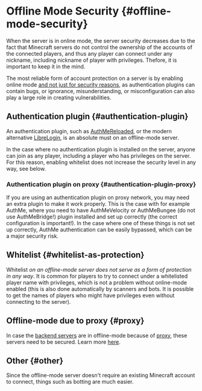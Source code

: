 # Offline Mode Security {#offline-mode-security}
When the server is in online mode, the server security decreases due to the fact that Minecraft servers do not control the ownership of the accounts of the connected players, and thus any player can connect under any nickname, including nickname of player with privileges. Thefore, it is important to keep it in the mind.

The most reliable form of account protection on a server is by enabling online mode [and not just for security reasons](../general/online-mode.md#offline-mode), as authentication plugins can contain bugs, or ignorance, misunderstanding, or misconfiguration can also play a large role in creating vulnerabilities.

## Authentication plugin {#authentication-plugin}
An authentication plugin, such as [AuthMeReloaded](https://www.spigotmc.org/resources/authmereloaded.6269/), or the modern alternative [LibreLogin](https://modrinth.com/plugin/libre-login), is an absolute must on an offline-mode server.

In the case where no authentication plugin is installed on the server, anyone can join as any player, including a player who has privileges on the server. For this reason, enabling whitelist does not increase the security level in any way, see below.

### Authentication plugin on proxy {#authentication-plugin-proxy}
If you are using an authentication plugin on proxy network, you may need an extra plugin to make it work properly. This is the case with for example AuthMe, where you need to have AuthMeVelocity or AuthMeBungee (do not use AuthMeBridge!) plugin installed and set up correctly (the correct configuration is important!).
In the case where one of these things is not set up correctly, AuthMe authentication can be easily bypassed, which can be a major security risk.

## Whitelist {#whitelist-as-protection}
Whitelist _on an offline-mode server_ *does not serve as a form of protection in any way*. It is common for players to try to connect under a whitelisted player name with privileges, which is not a problem without online-mode enabled (this is also done automatically by scanners and bots. It is possible to get the names of players who might have privileges even without connecting to the server).

## Offline-mode due to proxy {#proxy}
In case the [backend servers](~backend-server) are in offline-mode because of [proxy](../proxy.md#proxy), these servers need to be secured. Learn more [here](proxy.md#proxy-security).

## Other {#other}
Since the offline-mode server doesn't require an existing Minecraft account to connect, things such as botting are much easier.